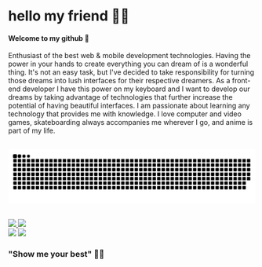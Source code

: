 # hello my friend 👨‍💻
#### Welcome to my github 🤗

Enthusiast of the best web & mobile development technologies.
Having the power in your hands to create everything you can dream of is a wonderful thing. It's not an easy task, but I've decided to take responsibility for turning those dreams into lush interfaces for their respective dreamers.
As a front-end developer I have this power on my keyboard and I want to develop our dreams by taking advantage of technologies that further increase the potential of having beautiful interfaces.
I am passionate about learning any technology that provides me with knowledge.
I love computer and video games, skateboarding always accompanies me wherever I go, and anime is part of my life.


##
  
![Snake animation](https://github.com/Alex-dll/Alex-dll/blob/output/github-contribution-grid-snake.svg)

##

<div>
  <a href="https://github.com/Alex-dll">
  <img height="180em" src="https://github-readme-stats.vercel.app/api?username=Alex-dll&show_icons=true&theme=jolly&include_all_commits=true&count_private=true"/>
  <img height="180em" src="https://github-readme-stats.vercel.app/api/top-langs/?username=Alex-dll&&layout=compact&hide=shell&theme=jolly"/>
</div>
  
  
<div>
  <a href = "mailto:alexsandrojr.303@gmail.com"><img src="https://img.shields.io/badge/-Gmail-%23333?style=for-the-badge&logo=gmail&logoColor=white" target="_blank"></a>
  <a href="https://www.linkedin.com/in/alex-sandro-4a80a7189" target="_blank"><img src="https://img.shields.io/badge/-LinkedIn-%230077B5?style=for-the-badge&logo=linkedin&logoColor=white" target="_blank"></a> 
 </div>
  

### "Show me your best" 🦸‍♂️
